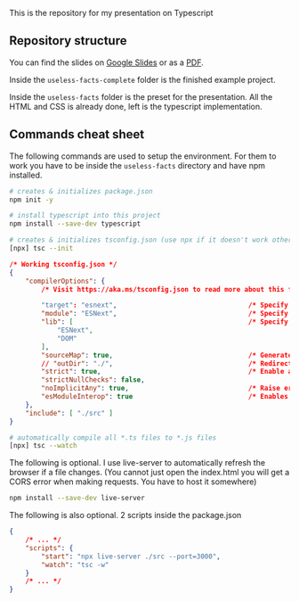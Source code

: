 This is the repository for my presentation on Typescript

## Repository structure

You can find the slides on [Google Slides](https://docs.google.com/presentation/d/1A-PYMYWXdtiAba99utOQxoAfHv1kzXE8DROIA2hZqp0/edit?usp=sharing) or as a [PDF](./other/slides.pdf).

Inside the `useless-facts-complete` folder is the finished example project.

Inside the `useless-facts` folder is the preset for the presentation. All the HTML and CSS is already done, left is the typescript implementation.

## Commands cheat sheet

The following commands are used to setup the environment. For them to work you have to be inside the `useless-facts` directory and have npm installed.

```bash
# creates & initializes package.json
npm init -y
```

```bash
# install typescript into this project
npm install --save-dev typescript
```

```bash
# creates & initializes tsconfig.json (use npx if it doesn't work otherwise)
[npx] tsc --init
```

```json
/* Working tsconfig.json */
{
	"compilerOptions": {
		/* Visit https://aka.ms/tsconfig.json to read more about this file */

		"target": "esnext",									/* Specify ECMAScript target version: 'ES3' (default), 'ES5', 'ES2015', 'ES2016', 'ES2017', 'ES2018', 'ES2019', 'ES2020', or 'ESNEXT'. */
		"module": "ESNext",									/* Specify module code generation: 'none', 'commonjs', 'amd', 'system', 'umd', 'es2015', 'es2020', or 'ESNext'. */
		"lib": [											/* Specify library files to be included in the compilation. */
			"ESNext",
			"DOM"
		],
		"sourceMap": true,									/* Generates corresponding '.map' file. */
		// "outDir": "./",									/* Redirect output structure to the directory. */
		"strict": true,										/* Enable all strict type-checking options. */
		"strictNullChecks": false,
		"noImplicitAny": true,								/* Raise error on expressions and declarations with an implied 'any' type. */
		"esModuleInterop": true								/* Enables emit interoperability between CommonJS and ES Modules via creation of namespace objects for all imports. Implies 'allowSyntheticDefaultImports'. */
	},
	"include": [ "./src" ]
}
```

```bash
# automatically compile all *.ts files to *.js files
[npx] tsc --watch
```

The following is optional. I use live-server to automatically refresh the browser if a file changes. (You cannot just open the index.html you will get a CORS error when making requests. You have to host it somewhere)

```bash
npm install --save-dev live-server
```

The following is also optional. 2 scripts inside the package.json

```json
{
	/* ... */
	"scripts": {
		"start": "npx live-server ./src --port=3000",
    	"watch": "tsc -w"
	}
	/* ... */
}
```
